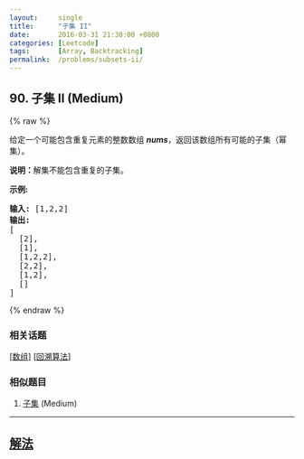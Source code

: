 ```yaml
---
layout:     single
title:      "子集 II"
date:       2016-03-31 21:30:00 +0800
categories: [Leetcode]
tags:       [Array, Backtracking]
permalink:  /problems/subsets-ii/
---
```


## 90. 子集 II (Medium)

{% raw %}

<p>给定一个可能包含重复元素的整数数组 <em><strong>nums</strong></em>，返回该数组所有可能的子集（幂集）。</p>

<p><strong>说明：</strong>解集不能包含重复的子集。</p>

<p><strong>示例:</strong></p>

<pre><strong>输入:</strong> [1,2,2]
<strong>输出:</strong>
[
  [2],
  [1],
  [1,2,2],
  [2,2],
  [1,2],
  []
]</pre>

{% endraw %}

### 相关话题
  [[数组](https://github.com/openset/leetcode/tree/master/tag/array/README.md)]
  [[回溯算法](https://github.com/openset/leetcode/tree/master/tag/backtracking/README.md)]

### 相似题目
  1. [子集](/problems/subsets) (Medium)

---

## [解法](https://github.com/openset/leetcode/tree/master/problems/subsets-ii)
